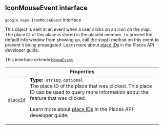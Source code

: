 
<devsite-heading text=" IconMouseEvent interface" for="IconMouseEvent" level="h2" link="" toc="" back-to-top=""><h2 id="IconMouseEvent" is-upgraded="">IconMouseEvent interface</h2></devsite-heading>
<p>
<code translate="no" dir="ltr"><span itemprop="path">google.maps</span>.<span itemprop="name">IconMouseEvent</span></code>
interface
</p>
<p>This object is sent in an event when a user clicks on an icon on the map. The place ID of this place is stored in the placeId member. To prevent the default info window from showing up, call the stop() method on this event to prevent it being propagated. Learn more about <a href="/places/place-id">place IDs</a> in the Places API developer guide.</p>
<p>This interface extends
<code translate="no" dir="ltr"><a href="MouseEvent.md">MouseEvent</a></code>.
</p>
<div class="devsite-table-wrapper"><table class="properties responsive" summary="interface IconMouseEvent - Properties">
<thead>
<tr><th colspan="2">Properties</th>
</tr></thead>
<tbody>
<tr id="IconMouseEvent.placeId">
<td itemprop="property"><code translate="no" dir="ltr"><a class="secret-link" href="#IconMouseEvent.placeId"><span>placeId</span></a></code></td>
<td><div><strong>Type:</strong>&nbsp; <code translate="no" dir="ltr">string <span class="optional-type-annotation">optional</span></code></div>
<div class="desc">The place ID of the place that was clicked. This place ID can be used to query more information about the feature that was clicked. <p> Learn more about <a href="/places/place-id">place IDs</a> in the Places API developer guide.</p></div></td>
</tr>
</tbody>
</table></div>
